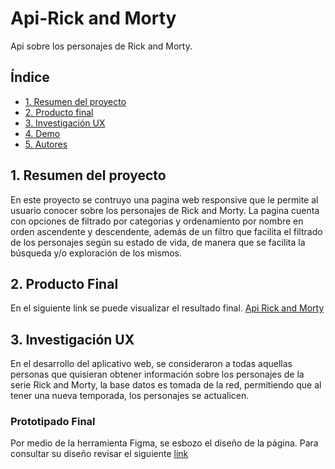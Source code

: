 # Api-Rick and Morty
Api sobre los personajes de Rick and Morty.

## Índice
* [1. Resumen del proyecto](#1-resumen-del-proyecto)
* [2. Producto final](#2-producto-final)
* [3. Investigación UX](#3-investigacion-ux)
* [4. Demo](#4-demo)
* [5. Autores](#5-autores)

## 1. Resumen del proyecto
En este proyecto se contruyo una pagina web  responsive que le permite al usuario conocer sobre los personajes de Rick and Morty. La pagina cuenta con opciones de filtrado por categorias y ordenamiento por nombre en orden ascendente y descendente, además de un filtro que facilita el filtrado de los personajes según su estado de vida, de manera que se facilita la búsqueda y/o exploración de los mismos.

## 2. Producto Final
En el siguiente link se puede visualizar el resultado final. 
[Api Rick and Morty](https://isabelajs.github.io/Api-RickandMorty/#/personajes/1)

## 3. Investigación UX
En el desarrollo del aplicativo web, se consideraron a todas aquellas personas que quisieran obtener información sobre los personajes de la serie Rick and Morty, la base datos es tomada de la red, permitiendo que al tener una nueva temporada, los personajes se actualicen.

### Prototipado Final
Por medio de la herramienta Figma, se esbozo el diseño de la página. Para consultar su diseño revisar el siguiente [link](https://www.figma.com/file/YEjOoDEuUzPCk1M4SmCbQg/Data-lovers)
